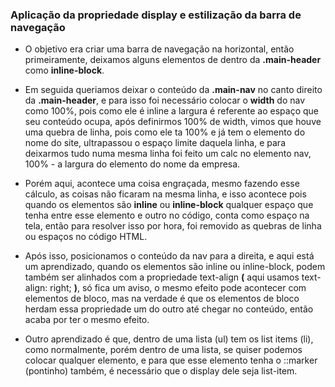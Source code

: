 ### Aplicação da propriedade display e estilização da barra de navegação

* O objetivo era criar uma barra de navegação na horizontal, então primeiramente, deixamos alguns elementos de dentro da __.main-header__ como **inline-block**.

* Em seguida queriamos deixar o conteúdo da __.main-nav__ no canto direito da __.main-header__, e para isso foi necessário colocar o __width__ do nav como 100%, pois como ele é inline a largura é referente ao espaço que seu conteúdo ocupa, após definirmos 100% de width, vimos que houve uma quebra de linha, pois como ele ta 100% e já tem o elemento do nome do site, ultrapassou o espaço limite daquela linha, e para deixarmos tudo numa mesma linha foi feito um calc no elemento nav, 100% - a largura do elemento do nome da empresa.

* Porém aqui, acontece uma coisa engraçada, mesmo fazendo esse cálculo, as coisas não ficaram na mesma linha, e isso acontece pois quando os elementos são __inline__ ou __inline-block__ qualquer espaço que tenha entre esse elemento e outro no código, conta como espaço na tela, então para resolver isso por hora, foi removido as quebras de linha ou espaços no código HTML.

* Após isso, posicionamos o conteúdo da nav para a direita, e aqui está um aprendizado, quando os elementos são inline ou inline-block, podem também ser alinhados com a propriedade text-align __(__ aqui usamos text-align: right; __)__, só fica um aviso, o mesmo efeito pode acontecer com elementos de bloco, mas na verdade é que os elementos de bloco herdam essa propriedade um do outro até chegar no conteúdo, então acaba por ter o mesmo efeito.

* Outro aprendizado é que, dentro de uma lista (ul) tem os list items (li), como normalmente, porém dentro de uma lista, se quiser podemos colocar qualquer elemento, e para que esse elemento tenha o ::marker (pontinho) também, é necessário que o display dele seja list-item.